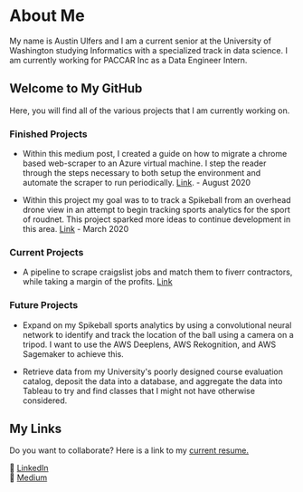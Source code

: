 # About Me

My name is Austin Ulfers and I am a current senior at the University of Washington studying Informatics with a specialized track in data science. I am currently working for PACCAR Inc as a Data Engineer Intern.

## Welcome to My GitHub

Here, you will find all of the various projects that I am currently working on. 

### Finished Projects

- Within this medium post, I created a guide on how to migrate a chrome based web-scraper to an Azure virtual machine. I step the reader through the steps necessary to both setup the environment and automate the scraper to run periodically. [Link](https://medium.com/swlh/guide-to-migrating-automating-chrome-web-scrapers-within-azure-909a4203476a?source=friends_link&sk=ca6117f431e3eef91ad0a65487343426). - August 2020

- Within this project my goal was to to track a Spikeball from an overhead drone view in an attempt to begin tracking sports analytics for the sport of roudnet. This project sparked more ideas to continue development in this area. [Link](https://austinulfers.github.io/spikeball-tracking/) - March 2020

### Current Projects

- A pipeline to scrape craigslist jobs and match them to fiverr contractors, while taking a margin of the profits. [Link](https://github.com/austinulfers/job-automation)

### Future Projects

- Expand on my Spikeball sports analytics by using a convolutional neural network to identify and track the location of the ball using a camera on a tripod. I want to use the AWS Deeplens, AWS Rekognition, and AWS Sagemaker to achieve this.

- Retrieve data from my University's poorly designed course evaluation catalog, deposit the data into a database, and aggregate the data into Tableau to try and find classes that I might not have otherwise considered.

## My Links

Do you want to collaborate? Here is a link to my
<a href="https://github.com/austinulfers/austinulfers/blob/main/Austin%20Ulfers%20-%20Resume%20-%20February%202021.pdf" target="_blank">current resume.</a>

:briefcase: [LinkedIn](https://www.linkedin.com/in/austinulfers/)  
:memo: [Medium](https://medium.com/@austinulfers)
